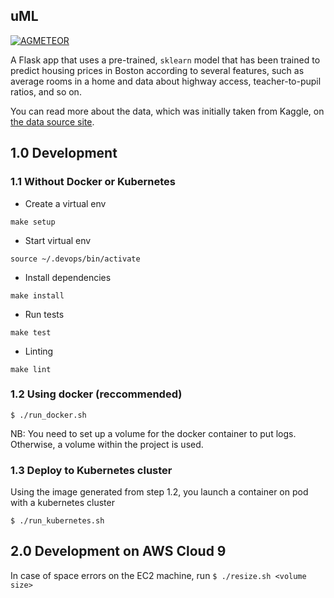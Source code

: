 ## uML
[![AGMETEOR](https://circleci.com/gh/AGMETEOR/uML.svg?style=svg)](https://app.circleci.com/pipelines/github/AGMETEOR/uML)

A Flask app that uses a pre-trained, `sklearn` model that has been trained to predict housing prices in Boston according to several features, such as average rooms in a home and data about highway access, teacher-to-pupil ratios, and so on.

You can read more about the data, which was initially taken from Kaggle, on [the data source site](https://www.kaggle.com/c/boston-housing).

## 1.0 Development

### 1.1 Without Docker or Kubernetes
- Create a virtual env

```make setup```

- Start virtual env

```source ~/.devops/bin/activate```

- Install dependencies

```make install```

- Run tests

```make test```

- Linting

```make lint```

### 1.2 Using docker (reccommended)

```$ ./run_docker.sh```

NB: You need to set up a volume for the docker container to put logs. Otherwise, a volume within the project is used.

### 1.3 Deploy to Kubernetes cluster

Using the image generated from step 1.2, you launch a container on pod with a kubernetes cluster

```$ ./run_kubernetes.sh```

## 2.0 Development on AWS Cloud 9

In case of space errors on the EC2 machine, run ```$ ./resize.sh <volume size>```